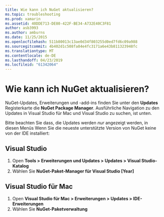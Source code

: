 ```yaml
---
title: Wie kann ich NuGet aktualisieren?
ms.topic: troubleshooting
ms.prod: xamarin
ms.assetid: 40DDE713-DE80-422F-BE34-A732E40C3F81
author: asb3993
ms.author: amburns
ms.date: 11/25/2015
ms.openlocfilehash: 511b80013c13ae0d34f803255d0ed7fd6c09a988
ms.sourcegitcommit: 4b402d1c508fa84e4fc3171a6e43b811323948fc
ms.translationtype: MT
ms.contentlocale: de-DE
ms.lasthandoff: 04/23/2019
ms.locfileid: "61342064"
---
```

# <a name="how-can-i-update-nuget"></a>Wie kann ich NuGet aktualisieren?

NuGet-Updates, Erweiterungen und -add-ins finden Sie unter den **Updates** Registerkarte die **NuGet Package Manager**. Ausführliche Navigation zu den Updates in Visual Studio für Mac und Visual Studio zu suchen, ist unten. 

Bitte beachten Sie dass, die Updates werden *nur* angezeigt werden, in diesen Menüs Wenn Sie die neueste unterstützte Version von NuGet keine von der IDE installiert:

## <a name="visual-studio"></a>Visual Studio
1. Open **Tools > Erweiterungen und Updates > Updates > Visual Studio-Katalog**
2. Wählen Sie **NuGet-Paket-Manager für Visual Studio [Year]**

## <a name="visual-studio-for-mac"></a>Visual Studio für Mac

1. Open **Visual Studio für Mac > Erweiterungen > Updates > IDE-Erweiterungen**
2. Wählen Sie **NuGet-Paketverwaltung**

